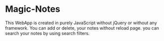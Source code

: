 # Magic-Notes
This WebApp is created in purely JavaScript without jQuery or without any framework.
You can add or delete, your notes without reload page.
you can search your notes by using search filters.

